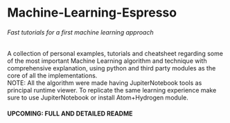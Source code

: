 # Machine-Learning-Espresso
###### Fast tutorials for a first machine learning approach <br>
A collection of personal examples, tutorials and cheatsheet regarding some of the most important Machine Learning algorithm and technique 
with comprehensive explanation, using python and third party modules as the core of all the implementations. <br>
NOTE: All the algorithm were made having JupiterNotebook tools as principal runtime viewer. To replicate the same learning experience make sure to use JupiterNotebook or install Atom+Hydrogen module. 

#### UPCOMING: FULL AND DETAILED README
